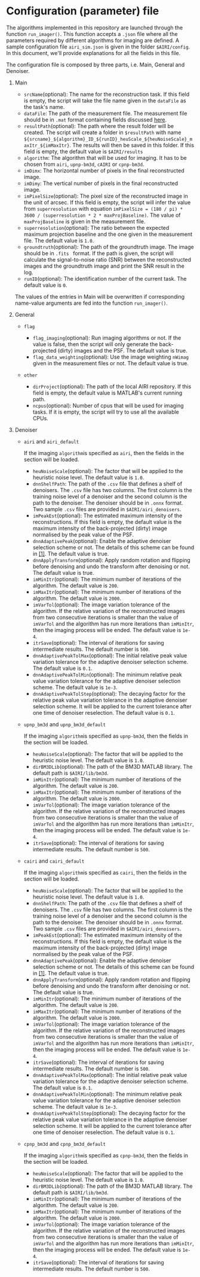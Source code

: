 # Configuration (parameter) file

The algorithms implemented in this repository are launched through the function ``run_imager()``. This function accepts a ``.json`` file where all the parameters required by different algorithms for imaging are defined. A sample configuration file ``airi_sim.json`` is given in the folder ``$AIRI/config``. In this document, we'll provide explanations for all the fields in this file.

The configuration file is composed by three parts, i.e. Main, General and Denoiser. 

1. Main
    - ``srcName``(optional): The name for the reconstruction task. If this field is empty, the script will take the file name given in the ``dataFile`` as the task's name.
    - ``dataFile``: The path of the measurement file. The measurement file should be in ``.mat`` format containing fields discussed [here](https://github.com/basp-group/AIRI?tab=readme-ov-file#measurement-file).
    - ``resultPath``(optional): The path where the result folder will be created. The script will create a folder in ``$resultPath`` with name ``${srcname}_${algorithm}_ID_${runID}_heuScale_${heuNoiseScale}_maxItr_${imMaxItr}``. The results will then be saved in this folder. If this field is empty, the default value is ``$AIRI/results``
    - ``algorithm``: The algorithm that will be used for imaging. It has to be chosen from ``airi``, ``upnp-bm3d``, ``cAIRI`` or ``cpnp-bm3d``.
    - ``imDimx``: The horizontal number of pixels in the final reconstructed image.
    - ``imDimy``: The vertical number of pixels in the final reconstructed image.
    - ``imPixelSize``(optional): The pixel size of the reconstructed image in the unit of arcsec. If this field is empty, the script will infer the value from ``superresolution`` with equation ``imPixelSize = (180 / pi) * 3600 / (superresolution * 2 * maxProjBaseline)``. The value of ``maxProjBaseline`` is given in the measurement file.
    - ``superresolution``(optional): The ratio between the expected maximum projection baseline and the one given in the measurement file. The default value is ``1.0``.
    - ``groundtruth``(optional): The path of the groundtruth image. The image should be in ``.fits `` format. If the path is given, the script will calculate the signal-to-noise ratio (SNR) between the reconstructed images and the groundtruth image and print the SNR result in the log.
    - ``runID``(optional): The identification number of the current task. The default value is ``0``.

    The values of the entries in Main will be overwritten if corresponding name-value arguments are fed into the function ``run_imager()``.

2. General
    - ``flag``
        - ``flag_imaging``(optional): Run imaging algorithms or not. If the value is false, then the script will only generate the back-projected (dirty) images and the PSF. The default value is true.
        - ``flag_data_weighting``(optional): Use the image weighting ``nWimag`` given in the measurement files or not. The default value is true.

    - ``other``
        - ``dirProject``(optional): The path of the local AIRI repository. If this field is empty, the default value is MATLAB's current running path.
        - ``ncpus``(optional): Number of cpus that will be used for imaging tasks. If it is empty, the script will try to use all the available CPUs.

3. Denoiser
    - ``airi`` and ``airi_default``
        
        If the imaging ``algorithm``is specified as ``airi``, then the fields in the section will be loaded.
        - ``heuNoiseScale``(optional): The factor that will be applied to the heuristic noise level. The default value is ``1.0``.
        - ``dnnShelfPath``: The path of the ``.csv`` file that defines a shelf of denoisers. The ``.csv`` file has two columns. The first column is the training noise level of a denoiser and the second column is the path to the denoiser. The denoiser should be in ``.onnx`` format. Two sample ``.csv`` files are provided in ``$AIRI/airi_denoisers``.
        - ``imPeakEst``(optional): The estimated maximum intensity of the reconstructions. If this field is empty, the default value is the maximum intensity of the back-projected (dirty) image normalised by the peak value of the PSF.
        - ``dnnAdaptivePeak``(optional): Enable the adaptive denoiser selection scheme or not. The details of this scheme can be found in [[1]](https://arxiv.org/abs/2312.07137v2). The default value is true.
        - ``dnnApplyTransform``(optional): Apply random rotation and flipping before denoising and undo the transform after denoising or not. The default value is true.
        - ``imMinItr``(optional): The minimum number of iterations of the algorithm. The default value is ``200``.
        - ``imMaxItr``(optional): The minimum number of iterations of the algorithm. The default value is ``2000``.
        - ``imVarTol``(optional): The image variation tolerance of the algorithm. If the relative variation of the reconstructed images from two consecutive iterations is smaller than the value of ``imVarTol`` and the algorithm has run more iterations than ``imMinItr``, then the imaging process will be ended. The default value is ``1e-4``.
        - ``itrSave``(optional): The interval of iterations for saving intermediate results. The default number is ``500``.
        - ``dnnAdaptivePeakTolMax``(optional): The initial relative peak value variation tolerance for the adaptive denoiser selection scheme. The default value is ``0.1``.
        - ``dnnAdaptivePeakTolMin``(optional): The minimum relative peak value variation tolerance for the adaptive denoiser selection scheme. The default value is ``1e-3``.
        - ``dnnAdaptivePeakTolStep``(optional): The decaying factor for the relative peak value variation tolerance in the adaptive denoiser selection scheme. It will be applied to the current tolerance after one time of denoiser reselection. The default value is ``0.1``.

    - ``upnp_bm3d`` and ``upnp_bm3d_default``

        If the imaging ``algorithm``is specified as ``upnp-bm3d``, then the fields in the section will be loaded.
        - ``heuNoiseScale``(optional): The factor that will be applied to the heuristic noise level. The default value is ``1.0``.
        - ``dirBM3DLib``(optional): The path of the BM3D MATLAB library. The default path is ``$AIRI/lib/bm3d``.
        - ``imMinItr``(optional): The minimum number of iterations of the algorithm. The default value is ``200``.
        - ``imMaxItr``(optional): The minimum number of iterations of the algorithm. The default value is ``2000``.
        - ``imVarTol``(optional): The image variation tolerance of the algorithm. If the relative variation of the reconstructed images from two consecutive iterations is smaller than the value of ``imVarTol`` and the algorithm has run more iterations than ``imMinItr``, then the imaging process will be ended. The default value is ``1e-4``.
        - ``itrSave``(optional): The interval of iterations for saving intermediate results. The default number is ``500``.

    - ``cairi`` and ``cairi_default``

        If the imaging ``algorithm``is specified as ``cairi``, then the fields in the section will be loaded.
        - ``heuNoiseScale``(optional): The factor that will be applied to the heuristic noise level. The default value is ``1.0``.
        - ``dnnShelfPath``: The path of the ``.csv`` file that defines a shelf of denoisers. The ``.csv`` file has two columns. The first column is the training noise level of a denoiser and the second column is the path to the denoiser. The denoiser should be in ``.onnx`` format. Two sample ``.csv`` files are provided in ``$AIRI/airi_denoisers``.
        - ``imPeakEst``(optional): The estimated maximum intensity of the reconstructions. If this field is empty, the default value is the maximum intensity of the back-projected (dirty) image normalised by the peak value of the PSF.
        - ``dnnAdaptivePeak``(optional): Enable the adaptive denoiser selection scheme or not. The details of this scheme can be found in [[1]](https://arxiv.org/abs/2312.07137v2). The default value is true.
        - ``dnnApplyTransform``(optional): Apply random rotation and flipping before denoising and undo the transform after denoising or not. The default value is true.
        - ``imMinItr``(optional): The minimum number of iterations of the algorithm. The default value is ``200``.
        - ``imMaxItr``(optional): The minimum number of iterations of the algorithm. The default value is ``2000``.
        - ``imVarTol``(optional): The image variation tolerance of the algorithm. If the relative variation of the reconstructed images from two consecutive iterations is smaller than the value of ``imVarTol`` and the algorithm has run more iterations than ``imMinItr``, then the imaging process will be ended. The default value is ``1e-4``.
        - ``itrSave``(optional): The interval of iterations for saving intermediate results. The default number is ``500``.
        - ``dnnAdaptivePeakTolMax``(optional): The initial relative peak value variation tolerance for the adaptive denoiser selection scheme. The default value is ``0.1``.
        - ``dnnAdaptivePeakTolMin``(optional): The minimum relative peak value variation tolerance for the adaptive denoiser selection scheme. The default value is ``1e-3``.
        - ``dnnAdaptivePeakTolStep``(optional): The decaying factor for the relative peak value variation tolerance in the adaptive denoiser selection scheme. It will be applied to the current tolerance after one time of denoiser reselection. The default value is ``0.1``.

    - ``cpnp_bm3d`` and ``cpnp_bm3d_default``

        If the imaging ``algorithm``is specified as ``cpnp-bm3d``, then the fields in the section will be loaded.
        - ``heuNoiseScale``(optional): The factor that will be applied to the heuristic noise level. The default value is ``1.0``.
        - ``dirBM3DLib``(optional): The path of the BM3D MATLAB library. The default path is ``$AIRI/lib/bm3d``.
        - ``imMinItr``(optional): The minimum number of iterations of the algorithm. The default value is ``200``.
        - ``imMaxItr``(optional): The minimum number of iterations of the algorithm. The default value is ``2000``.
        - ``imVarTol``(optional): The image variation tolerance of the algorithm. If the relative variation of the reconstructed images from two consecutive iterations is smaller than the value of ``imVarTol`` and the algorithm has run more iterations than ``imMinItr``, then the imaging process will be ended. The default value is ``1e-4``.
        - ``itrSave``(optional): The interval of iterations for saving intermediate results. The default number is ``500``.

    

    